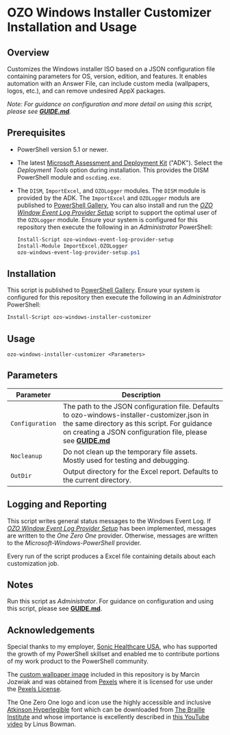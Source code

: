 # OZO Windows Installer Customizer Installation and Usage
## Overview
Customizes the Windows installer ISO based on a JSON configuration file containing parameters for OS, version, edition, and features. It enables automation with an Answer File, can include custom media (wallpapers, logos, etc.), and can remove undesired AppX packages.

_Note: For guidance on configuration and more detail on using this script, please see [**GUIDE.md**](GUIDE.md)._

## Prerequisites
* PowerShell version 5.1 or newer.
* The latest [Microsoft Assessment and Deployment Kit](https://docs.microsoft.com/en-us/windows-hardware/get-started/adk-install) ("ADK"). Select the _Deployment Tools_ option during installation. This provides the DISM PowerShell module and `oscdimg.exe`.
* The `DISM`, `ImportExcel`, and `OZOLogger` modules. The `DISM` module is provided by the ADK. The `ImportExcel` and `OZOLogger` moduls are published to [PowerShell Gallery](https://learn.microsoft.com/en-us/powershell/scripting/gallery/overview?view=powershell-5.1), You can also install and run the [_OZO Window Event Log Provider Setup_](https://github.com/onezeroone-dev/OZO-Windows-Event-Log-Provider-Setup/blob/main/README.md) script to support the optimal user of the `OZOLogger` module. Ensure your system is configured for this repository then execute the following in an _Administrator_ PowerShell:

    ```powershell
    Install-Script ozo-windows-event-log-provider-setup
    Install-Module ImportExcel,OZOLogger
    ozo-windows-event-log-provider-setup.ps1
    ```

## Installation
This script is published to [PowerShell Gallery](https://learn.microsoft.com/en-us/powershell/scripting/gallery/overview?view=powershell-5.1). Ensure your system is configured for this repository then execute the following in an _Administrator_ PowerShell:

```powershell
Install-Script ozo-windows-installer-customizer
```

## Usage

```
ozo-windows-installer-customizer <Parameters>
```

## Parameters
|Parameter|Description|
|---------|-----------|
|`Configuration`|The path to the JSON configuration file. Defaults to ozo-windows-installer-customizer.json in the same directory as this script. For guidance on creating a JSON configuration file, please see [**GUIDE.md**](GUIDE.md)|
|`Nocleanup`|Do not clean up the temporary file assets. Mostly used for testing and debugging.|
|`OutDir`|Output directory for the Excel report. Defaults to the current directory.|

## Logging and Reporting
This script writes general status messages to the Windows Event Log. If [_OZO Window Event Log Provider Setup_](https://github.com/onezeroone-dev/OZO-Windows-Event-Log-Provider-Setup/blob/main/README.md) has been implemented, messages are written to the _One Zero One_ provider. Otherwise, messages are written to the _Microsoft-Windows-PowerShell_ provider.

Every run of the script produces a Excel file containing details about each customization job.

## Notes
Run this script as _Administrator_. For guidance on configuration and using this script, please see [**GUIDE.md**](GUIDE.md).

## Acknowledgements
Special thanks to my employer, [Sonic Healthcare USA](https://sonichealthcareusa.com), who has supported the growth of my PowerShell skillset and enabled me to contribute portions of my work product to the PowerShell community.

The [custom wallpaper image](https://www.pexels.com/photo/abstract-wallpaper-13884938) included in this repository is by Marcin Jozwiak and was obtained from [Pexels](https://www.pexels.com) where it is licensed for use under the [Pexels License](https://www.pexels.com/license).

The One Zero One logo and icon use the highly accessible and inclusive [Atkinson Hyperlegible](https://en.wikipedia.org/wiki/Atkinson_Hyperlegible) font which can be downloaded from [The Braille Institute](https://brailleinstitute.org/freefont) and whose importance is excellently described in <a href="">[this YouTube video](https://www.youtube.com/watch?v=wjE5eHLICzc) by Linus Bowman.
